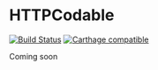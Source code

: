 # HTTPCodable
[![Build Status](https://travis-ci.com/terwanerik/HTTPCodable.svg?branch=master)](https://travis-ci.com/terwanerik/HTTPCodable)
[![Carthage compatible](https://img.shields.io/badge/Carthage-compatible-4BC51D.svg?style=flat)](https://github.com/Carthage/Carthage)

Coming soon
